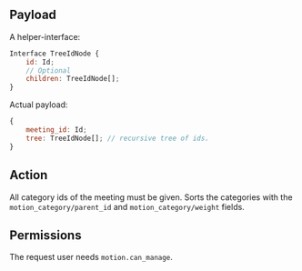 ## Payload

A helper-interface:
```js
Interface TreeIdNode {
    id: Id;
    // Optional
    children: TreeIdNode[];
}
```

Actual payload:
```js
{
    meeting_id: Id;
    tree: TreeIdNode[]; // recursive tree of ids.
}
```

## Action
All category ids of the meeting must be given. Sorts the categories with the `motion_category/parent_id` and `motion_category/weight` fields.

## Permissions
The request user needs `motion.can_manage`.
